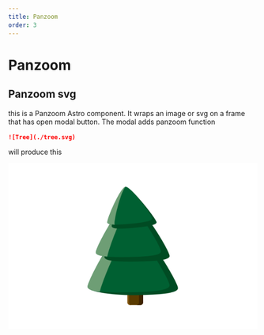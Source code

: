 ```yaml
---
title: Panzoom
order: 3
---
```


# Panzoom
## Panzoom svg

this is a Panzoom Astro component. It wraps an image or svg on a frame that has open modal button. The modal adds panzoom function

```markdown
![Tree](./tree.svg)
```

will produce this

![Tree](./tree.svg)
